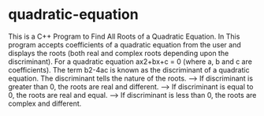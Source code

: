 # quadratic-equation
This is a C++ Program to Find All Roots of a Quadratic Equation.
In This program accepts coefficients of a quadratic equation from the user and displays the roots (both real and complex roots depending upon the discriminant).
For a quadratic equation ax2+bx+c = 0 (where a, b and c are coefficients).
The term b2-4ac is known as the discriminant of a quadratic equation. The discriminant tells the nature of the roots.
         --> If discriminant is greater than 0, the roots are real and different.
         --> If discriminant is equal to 0, the roots are real and equal.
         --> If discriminant is less than 0, the roots are complex and different.
